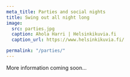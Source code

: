 ```yaml
---
meta_title: Parties and social nights
title: Swing out all night long
image:
  src: parties.jpg
  caption: Ahola Harri | Helsinkikuvia.fi
  caption_url: https://www.helsinkikuvia.fi/

permalink: "/parties/"
---
```


More information coming soon...
